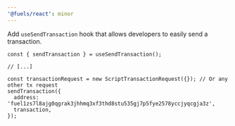 ```yaml
---
'@fuels/react': minor
---
```


Add `useSendTransaction` hook that allows developers to easily send a transaction.

```tsx
const { sendTransaction } = useSendTransaction();

// [...]

const transactionRequest = new ScriptTransactionRequest({}); // Or any other tx request
sendTransaction({
  address: 'fuel1zs7l8ajg0qgrak3jhhmq3xf3thd8stu535gj7p5fye2578yccjyqcgja3z',
  transaction,
});
```